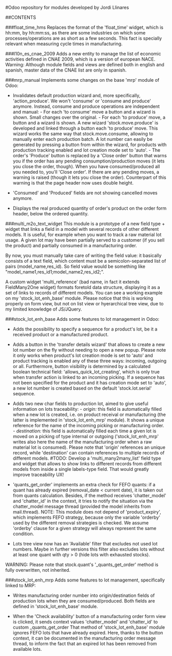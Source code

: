 #Odoo repository for modules developed by Jordi Llinares

##CONTENTS

###float_time_hms
Replaces the format of the 'float_time' widget, which is hh:mm, by hh:mm:ss, as there are some industries on which
some processes/operations are as short as a few seconds. This fact is specially relevant when measuring cycle
times in manufacturing.

###l10n_es_cnae_2009
Adds a new entity to manage the list of economic activities defined in CNAE 2009, which is a version of european NACE.
Warning: Although module fields and views are defined both in english and spanish, master data of the CNAE list
are only in spanish.

###mrp_manual
Implements some changes on the base 'mrp' module of Odoo:
    
-   Invalidates default production wizard and, more specifically, 'action_produce'. We won't
    'consume' or 'consume and produce' anymore. Instead, consume and produce operations are
    independent and manual: 
        -   For each 'to consume' move a button and a wizard is shown. Small changes over the
            original.
        -   For each 'to produce' move, a button and a wizard is shown. A new wizard
            'stock.move.produce' is developed and linked through a button each 'to produce' move.
            This wizard works the same way that stock.move.consume, allowing to manually enter
            each production batch. A lot number can easily be generated by pressing a button from
            within the wizard, for products with production tracking enabled and lot creation
            mode set to 'auto'.
        -   The order's 'Produce' button is replaced by a 'Close order' button that warns
            you if the order has any pending consumption/production moves (it lets you close
            the order, though).
    When you have consumed/produced all you needed to, you'll 'Close order'. If there are any
    pending moves, a warning is raised (though it lets you close the order). Counterpart of this
    warning is that the page header now uses double height.

-   'Consumed' and 'Produced' fields are not showing cancelled moves anymore.

-   Displays the real produced quantity of order's product on the order form header, below the ordered
    quantity.
    
###multi_m2o_text_widget
This module is a prototype of a new field type + widget that links a field in a model with several records of
other different models. It is useful, for example when you want to track a raw material lot usage. A given lot
may have been partially served to a customer (if you sell the product) and partially consumed in a manufacturing order.

By now, you must manually take care of writing the field value: it basically consists of a text field, which content
must be a semicolon-separated list of pairs (model_name,res_id). So field value would be something like
"model_name1,res_id1;model_name2,res_id2;".

A custom widget 'multi_reference' (bad name, in fact it extends FieldMany2One widget) formats foretold data structure,
displaying it as a set of links to records of different models. You can see a working example on my 'stock_lot_enh_base'
module. Please notice that this is working properly on form view, but not on list  view or hyerarchical tree view, due
to my limited knowledge of JS/JQuery.

###stock_lot_enh_base
Adds some features to lot management in Odoo:

-   Adds the possibility to specify a sequence for a product's lot, be it a received
    product or a manufactured product.

-   Adds a button in the 'transfer details wizard' that allows to create a new lot number
    on the fly without needing to open a new popup. Please note it only works when product's lot
    creation mode is set to 'auto' and product tracking is enabled any of these three ways: incoming,
    outgoing or all. Furthermore, button visibility is determined by a calculated boolean technical
    field: 'allows_quick_lot_creating', which is only true when transfer action is linked to an
    incoming picking.
    If a sequence has not been specified for the product and it has creation mode set to 'auto', a
    new lot number is created based on the default 'stock.lot.serial' sequence.
    
-    Adds two new char fields to production lot, aimed to give useful information on lots traceability:
    -   _origin:_ this field is automatically filled when a new lot is created, i.e. on product receival
        or manufacturing (the latter is implemented in 'stock_lot_enh_mrp' module). It shows a unique
        reference for the name of the incoming picking or manufacturing order.
    -   _destination:_ this field is automatically filled each time a given lot is moved on a picking
        of type internal or outgoing ('stock_lot_enh_mrp' writes also here the name of the manufacturing
        order when a raw material lot is consumed).
    Please note that 'origin' references an unique record, while 'destination' can contain references to
    multiple records of different models. #TODO: Develop a 'multi_many2many_list' field type and widget
    that allows to show links to different records from different models from inside a single labels-type
    field. That would greatly improve traceability UX!
    
-   'quants_get_order' implements an extra check for FEFO quants: if a quant has already expired
    (removal_date < current date), it is taken out from quants calculation. Besides, if the method
    receives 'chatter_model' and 'chatter_id' in the context, it tries to notify the situation via the
    chatter_model message thread (provided the model inherits from mail.thread).
    NOTE: This module does not depend of 'product_expiry', which implements FEFO strategy, because only
    the variable 'orderby' used by the different removal strategies is checked. We assume 'orderby'
    clause for a given strategy will always represent the same condition.
    
-   Lots tree view now has an 'Available' filter that excludes not used lot numbers. Maybe in further
    versions this filter also excludes lots without at least one quant with qty > 0 (hide lots with
    exhausted stocks).
    
WARNING: Please note that stock.quant's '_quants_get_order' method is fully overwritten, not inherited.

###stock_lot_enh_mrp
Adds some features to lot management, specifically linked to MRP:

-   Writes manufacturing order number into origin/destination fields of production lots
    when they are consumed/produced. Both fields are defined in 'stock_lot_enh_base' module.
     
-   When the 'Check availability' button of a manufacturing order form view is clicked,
    it sends context values 'chatter_model' and 'chatter_id' to custom _quants_get_order
    That method of 'stock_lot_enh_base' module ignores FEFO lots that have already expired.
    Here, thanks to the button context, it can be documented in the manufacturing order message
    thread, to inform the fact that an expired lot has been removed from available lots.
